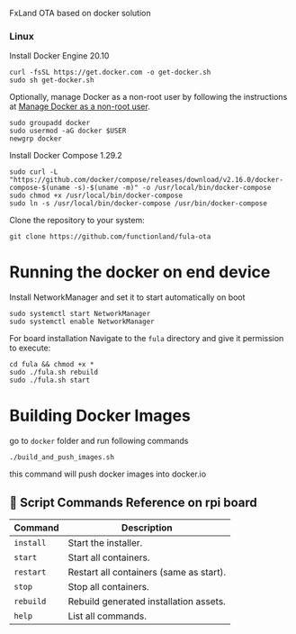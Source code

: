 
FxLand OTA based on docker solution

### Linux

Install Docker Engine 20.10

```shell
curl -fsSL https://get.docker.com -o get-docker.sh
sudo sh get-docker.sh
```

Optionally, manage Docker as a non-root user by following the instructions at [Manage Docker as a non-root user](https://docs.docker.com/engine/install/linux-postinstall/#manage-docker-as-a-non-root-user).

```shell
sudo groupadd docker
sudo usermod -aG docker $USER
newgrp docker
```

Install Docker Compose 1.29.2

```shell
sudo curl -L "https://github.com/docker/compose/releases/download/v2.16.0/docker-compose-$(uname -s)-$(uname -m)" -o /usr/local/bin/docker-compose
sudo chmod +x /usr/local/bin/docker-compose
sudo ln -s /usr/local/bin/docker-compose /usr/bin/docker-compose
```

Clone the repository to your system:

```shell
git clone https://github.com/functionland/fula-ota
```
# Running the docker on end device

Install NetworkManager and set it to start automatically on boot
```shell
sudo systemctl start NetworkManager
sudo systemctl enable NetworkManager
```

For board installation Navigate to the `fula` directory and give it permission to execute:

```shell
cd fula && chmod +x *
sudo ./fula.sh rebuild
sudo ./fula.sh start
```

# Building Docker Images

go to ```docker``` folder and run following commands

```shell
./build_and_push_images.sh
```

this command will push docker images into docker.io

## 📖 Script Commands Reference on rpi board

Command | Description
---------------------- | ------------------------------------
`install` | Start the installer.
`start` | Start all containers.
`restart`	| Restart all containers (same as start).
`stop` | Stop all containers.
`rebuild`	| Rebuild generated installation assets.
`help` | List all commands.
